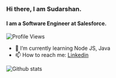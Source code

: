 ### Hi there, I am Sudarshan.
#### I am a Software Engineer at Salesforce.
![Profile Views](https://en3ore0ek8iw4yc.m.pipedream.net)
<!--
**sudarshanvm/sudarshanvm** is a ✨ _special_ ✨ repository because its `README.md` (this file) appears on your GitHub profile.

Here are some ideas to get you started:

- 🔭 I’m currently working on ...
- 🌱 I’m currently learning ...
- 👯 I’m looking to collaborate on ...
- 🤔 I’m looking for help with ...
- 💬 Ask me about ...
- 📫 How to reach me: ...
- 😄 Pronouns: ...
- ⚡ Fun fact: ...
-->
- 🌱 I’m currently learning Node JS, Java
- 📫 How to reach me: [Linkedin](https://www.linkedin.com/in/sudarshan-vm/)


![Github stats](https://github-readme-stats.vercel.app/api?username=yourGithubUsername)
